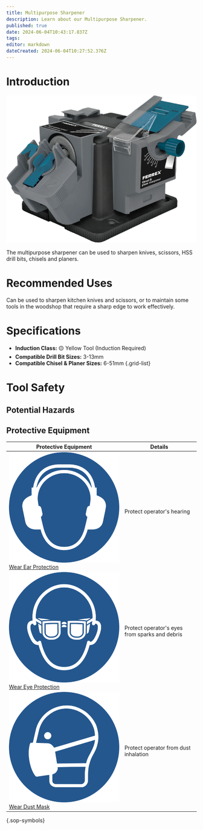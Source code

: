 ```yaml
---
title: Multipurpose Sharpener
description: Learn about our Multipurpose Sharpener.
published: true
date: 2024-06-04T10:43:17.837Z
tags: 
editor: markdown
dateCreated: 2024-06-04T10:27:52.376Z
---
```


# Introduction

![ferrex-sharpener.png](/other/ferrex-sharpener.png)

The multipurpose sharpener can be used to sharpen knives, scissors, HSS drill bits, chisels and planers.

# Recommended Uses

Can be used to sharpen kitchen knives and scissors, or to maintain some tools in the woodshop that require a sharp edge to work effectively.

# Specifications

- **Induction Class:** 🟡 Yellow Tool (Induction Required)
- **Compatible Drill Bit Sizes:** 3-13mm
- **Compatible Chisel & Planer Sizes:** 6-51mm
{.grid-list}

# Tool Safety

## Potential Hazards

## Protective Equipment

|Protective Equipment|Details|
|--|--|
|[![ear-protection.svg](/sops/protection-icons/ear-protection.svg)<div>Wear Ear Protection</div>](#)|Protect operator's hearing|
|[![eye-protection.svg](/sops/protection-icons/eye-protection.svg)<div>Wear Eye Protection</div>](#)|Protect operator's eyes from sparks and debris|
|[![mask.svg](/sops/protection-icons/mask.svg)<div>Wear Dust Mask</div>](#)|Protect operator from dust inhalation|
{.sop-symbols}